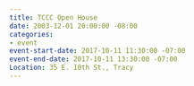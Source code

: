 ```yaml
---
title: TCCC Open House
date: 2003-12-01 20:00:00 -08:00
categories:
- event
event-start-date: 2017-10-11 11:30:00 -07:00
event-end-date: 2017-10-11 13:30:00 -07:00
Location: 35 E. 10th St., Tracy
---
```


